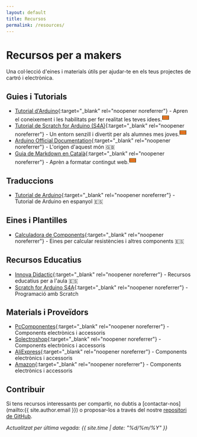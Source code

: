 ```yaml
---
layout: default
title: Recursos
permalink: /resources/
---
```


<h1>Recursos per a makers</h1>

Una col·lecció d'eines i materials útils per ajudar-te en els teus projectes de cartró i electrònica.

## Guies i Tutorials

- [Tutorial d'Arduino](https://cartrotech.github.io/arduino-tutorial-ca/){:target="_blank" rel="noopener noreferrer"} - Apren el coneixement i les habilitats per fer realitat les teves idees.<img src="/assets/imatges/catalonia-flag.svg" alt="Catalonia Flag" width="20" height="20">
- [Tutorial de Scratch for Arduino (S4A)](https://cartrotech.github.io/arduino-scratch-ca/){:target="_blank" rel="noopener noreferrer"} - Un entorn senzill i divertit per als alumnes mes joves.<img src="/assets/imatges/catalonia-flag.svg" alt="Catalonia Flag" width="20" height="20">
- [Arduino Official Documentation](https://www.arduino.cc/){:target="_blank" rel="noopener noreferrer"} - L'origen d'aquest món 🇬🇧
- [Guia de Markdown en Català](https://cartrotech.github.io/guia-markdown-ca){:target="_blank" rel="noopener noreferrer"} - Aprèn a formatar contingut web.<img src="/assets/imatges/catalonia-flag.svg" alt="Catalonia Flag" width="20" height="20">

## Traduccions

- [Tutorial de Arduino](https://cartrotech.github.io/arduino-tutorial-es){:target="_blank" rel="noopener noreferrer"} - Tutorial de Arduino en espanyol 🇪🇸

## Eines i Plantilles

- [Calculadora de Components](https://www.digikey.com/es/resources/conversion-calculators/conversion-calculator-resistor-color-code){:target="_blank" rel="noopener noreferrer"} - Eines per calcular resistències i altres components 🇪🇸

## Recursos Educatius

- [Innova Didactic](https://content.innovadidactic.com/){:target="_blank" rel="noopener noreferrer"} - Recursos educatius per a l'aula 🇪🇸
- [Scratch for Arduino S4A](https://s4a.cat/index_ca.html){:target="_blank" rel="noopener noreferrer"} - Programació amb Scratch

## Materials i Proveïdors

- [PcComponentes](https://www.pccomponentes.com/){:target="_blank" rel="noopener noreferrer"} - Components electrònics i accessoris
- [Solectroshop](https://solectroshop.com/es/){:target="_blank" rel="noopener noreferrer"} - Components electrònics i accessoris
- [AliExpress](https://www.aliexpress.com/){:target="_blank" rel="noopener noreferrer"} - Components electrònics i accessoris
- [Amazon](https://www.amazon.es/){:target="_blank" rel="noopener noreferrer"} - Components electrònics i accessoris

## Contribuir

Si tens recursos interessants per compartir, no dubtis a [contactar-nos](mailto:{{ site.author.email }}) o proposar-los a través del nostre [repositori de GitHub](https://github.com/cartrotech).

*Actualitzat per última vegada: {{ site.time | date: "%d/%m/%Y" }}*
